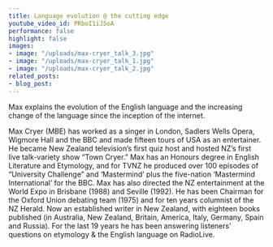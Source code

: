 ```yaml
---
title: Language evolution @ the cutting edge
youtube_video_id: PRboI1iJ5oA
performance: false
highlight: false
images:
- image: "/uploads/max-cryer_talk_3.jpg"
- image: "/uploads/max-cryer_talk_1.jpg"
- image: "/uploads/max-cryer_talk_2.jpg"
related_posts:
- blog_post: 
---
```


Max explains the evolution of the English language and the increasing change of the language since the inception of the internet.

Max Cryer (MBE) has worked as a singer in London, Sadlers Wells Opera, Wigmore Hall and the BBC and made fifteen tours of USA as an entertainer. He became New Zealand television’s first quiz host and hosted NZ’s first live talk-variety show “Town Cryer.” Max has an Honours degree in English Literature and Etymology, and for TVNZ he produced over 100 episodes of “University Challenge” and ‘Mastermind’ plus the five-nation ‘Mastermind International’ for the BBC. Max has also directed the NZ entertainment at the World Expo in Brisbane (1988) and Seville (1992). He has been Chairman for the Oxford Union debating team (1975) and for ten years columnist of the NZ Herald. Now an established writer in New Zealand, with eighteen books published (in Australia, New Zealand, Britain, America, Italy, Germany, Spain and Russia). For the last 19 years he has been answering listeners’ questions on etymology & the English language on RadioLive.